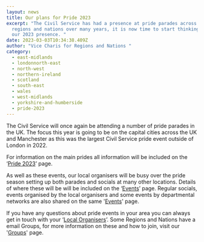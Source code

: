 ```yaml
---
layout: news
title: Our plans for Pride 2023
excerpt: "The Civil Service has had a presence at pride parades across the
  regions and nations over many years, it is now time to start thinking about
  our 2023 presence. "
date: 2023-03-03T10:34:38.409Z
author: "Vice Charis for Regions and Nations "
category:
  - east-midlands
  - londonnorth-east
  - north-west
  - northern-ireland
  - scotland
  - south-east
  - wales
  - west-midlands
  - yorkshire-and-humberside
  - pride-2023
---
```

The Civil Service will once again be attending a number of pride parades in the UK. The focus this year is going to be on the capital cities across the UK and Manchester as this was the largest Civil Service pride event outside of London in 2022.

For information on the main prides all information will be included on the ‘[Pride 2023](https://www.civilservice.lgbt/topic/pride)’ page.

As well as these events, our local organisers will be busy over the pride season setting up both parades and socials at many other locations. Details of where these will be will be included on the ‘[Events](https://www.civilservice.lgbt/events/)’ page. Regular socials, events organised by the local organisers and some events by departmental networks are also shared on the same '[Events](https://www.civilservice.lgbt/events/)' page.

If you have any questions about pride events in your area you can always get in touch with your ‘[Local Organisers](https://www.civilservice.lgbt/team/)’. Some Regions and Nations have a email Groups, for more information on these and how to join, visit our '[Groups](https://www.civilservice.lgbt/groups/)' page.